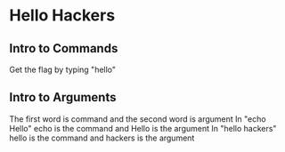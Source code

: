 # Hello Hackers
## Intro to Commands 
Get the flag by typing "hello"
## Intro to Arguments 
The first word is command and the second word is argument
In "echo Hello" echo is the command and Hello is the argument
In "hello hackers" hello is the command and hackers is the argument
